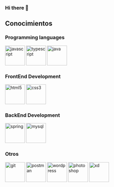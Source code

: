 ### Hi there 👋

## Conocimientos

### Programming languages
<p align="left">
  <img src="https://upload.wikimedia.org/wikipedia/commons/9/99/Unofficial_JavaScript_logo_2.svg" alt="javascript" width="65" height="65"/>
  <img src="https://upload.wikimedia.org/wikipedia/commons/4/4c/Typescript_logo_2020.svg" alt="typescript" width="65" height="65"/>
  <img src="https://seeklogo.com/images/J/java-logo-7F8B35BAB3-seeklogo.com.png" alt="java" width="65" height="65"/>
</p>


### FrontEnd Development

<p align="left">
  <img src="https://upload.wikimedia.org/wikipedia/commons/6/61/HTML5_logo_and_wordmark.svg" alt="html5" width="65" height="65"/>
  <img src="https://upload.wikimedia.org/wikipedia/commons/d/d5/CSS3_logo_and_wordmark.svg" alt="css3" width="65" height="65"/>
</p>

### BackEnd Development

<p align="left">
  <img src="https://spring.io/img/spring.svg" alt="spring" width="65" height="65"/>
  <img src="https://www.logo.wine/a/logo/MySQL/MySQL-Logo.wine.svg" alt="mysql" width="65" height="65"/>
</p>

### Otros
<p align="left">
  <img src="https://git-scm.com/images/logos/downloads/Git-Icon-1788C.svg" alt="git" width="65" height="65"/>
  <img src="https://cdn.worldvectorlogo.com/logos/postman.svg" alt="postman" width="65" height="65"/>
  <img src="https://upload.wikimedia.org/wikipedia/commons/thumb/9/98/WordPress_blue_logo.svg/2048px-WordPress_blue_logo.svg.png" alt="wordpress" width="65"               height="65"/>
  <img src="https://upload.wikimedia.org/wikipedia/commons/thumb/a/af/Adobe_Photoshop_CC_icon.svg/640px-Adobe_Photoshop_CC_icon.svg.png" alt="photoshop" width="65"         height="65"/>
  <img src="https://upload.wikimedia.org/wikipedia/commons/thumb/c/c2/Adobe_XD_CC_icon.svg/2101px-Adobe_XD_CC_icon.svg.png" alt="xd" width="65" height="65"/>
  
</p>



<!--
**tsamper/tsamper** is a ✨ _special_ ✨ repository because its `README.md` (this file) appears on your GitHub profile.

Here are some ideas to get you started:

- 🔭 I’m currently working on ...
- 🌱 I’m currently learning ...
- 👯 I’m looking to collaborate on ...
- 🤔 I’m looking for help with ...
- 💬 Ask me about ...
- 📫 How to reach me: ...
- 😄 Pronouns: ...
- ⚡ Fun fact: ...
-->
